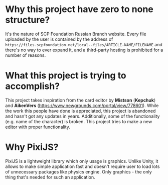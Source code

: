 # Why this project have zero to none structure?
It's the nature of SCP Foundation Russian Branch website. Every file uploaded by the user is contained by the address of `https://files.scpfoundation.net/local--files/ARTICLE-NAME/FILENAME` and there's no way to ever expand it, and a third-party hosting is prohibited for a number of reasons.

# What this project is trying to accomplish?
This project takes inspiration from the card editor by **Mistson** (**Kepchuk**) and **AikenVers** (https://www.newgrounds.com/portal/view/778601). While the work this people have done is appreciated, this project is abandoned and hasn't got any updates in years. Additionally, some of the functionality (e.g. name of the character) is broken. This project tries to make a new editor with proper functionality.

# Why PixiJS?
PixiJS is a lightweight library which only usage is graphics. Unlike Unity, it allows to make simple application fast and doesn't require user to load lots of unnecessary packages like physics engine. Only graphics - the only thing that's needed for such an application.
